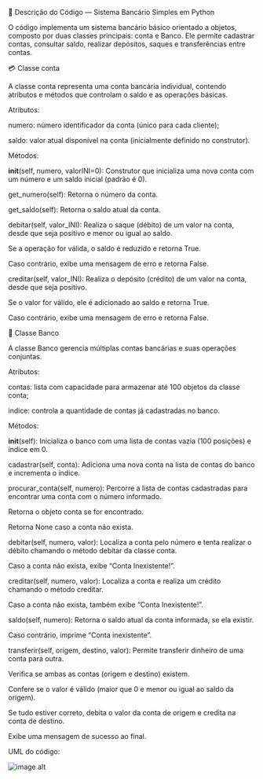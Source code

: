 🧾 Descrição do Código — Sistema Bancário Simples em Python

O código implementa um sistema bancário básico orientado a objetos, composto por duas classes principais: conta e Banco.
Ele permite cadastrar contas, consultar saldo, realizar depósitos, saques e transferências entre contas.

💳 Classe conta

A classe conta representa uma conta bancária individual, contendo atributos e métodos que controlam o saldo e as operações básicas.

Atributos:

numero: número identificador da conta (único para cada cliente);

saldo: valor atual disponível na conta (inicialmente definido no construtor).

Métodos:

__init__(self, numero, valorINI=0):
Construtor que inicializa uma nova conta com um número e um saldo inicial (padrão é 0).

get_numero(self):
Retorna o número da conta.

get_saldo(self):
Retorna o saldo atual da conta.

debitar(self, valor_INI):
Realiza o saque (débito) de um valor na conta, desde que seja positivo e menor ou igual ao saldo.

Se a operação for válida, o saldo é reduzido e retorna True.

Caso contrário, exibe uma mensagem de erro e retorna False.

creditar(self, valor_INI):
Realiza o depósito (crédito) de um valor na conta, desde que seja positivo.

Se o valor for válido, ele é adicionado ao saldo e retorna True.

Caso contrário, exibe uma mensagem de erro e retorna False.

🏦 Classe Banco

A classe Banco gerencia múltiplas contas bancárias e suas operações conjuntas.

Atributos:

contas: lista com capacidade para armazenar até 100 objetos da classe conta;

indice: controla a quantidade de contas já cadastradas no banco.

Métodos:

__init__(self):
Inicializa o banco com uma lista de contas vazia (100 posições) e índice em 0.

cadastrar(self, conta):
Adiciona uma nova conta na lista de contas do banco e incrementa o índice.

procurar_conta(self, numero):
Percorre a lista de contas cadastradas para encontrar uma conta com o número informado.

Retorna o objeto conta se for encontrado.

Retorna None caso a conta não exista.

debitar(self, numero, valor):
Localiza a conta pelo número e tenta realizar o débito chamando o método debitar da classe conta.

Caso a conta não exista, exibe “Conta Inexistente!”.

creditar(self, numero, valor):
Localiza a conta e realiza um crédito chamando o método creditar.

Caso a conta não exista, também exibe “Conta Inexistente!”.

saldo(self, numero):
Retorna o saldo atual da conta informada, se ela existir.

Caso contrário, imprime “Conta inexistente”.

transferir(self, origem, destino, valor):
Permite transferir dinheiro de uma conta para outra.

Verifica se ambas as contas (origem e destino) existem.

Confere se o valor é válido (maior que 0 e menor ou igual ao saldo da origem).

Se tudo estiver correto, debita o valor da conta de origem e credita na conta de destino.

Exibe uma mensagem de sucesso ao final.



    
UML do código:

![image alt](https://github.com/CaueSales9/POO-Programacao-Orientada-a-Objetos-/blob/22cb00958ce90fdc24d3599381c2d245aa2756e4/POO%20AULA%20006/uml%20de%20um%20banco%20e%20conta.png)
